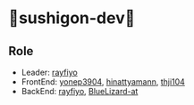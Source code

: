 # 🍣sushigon-dev🍣

## Role
- Leader: [rayfiyo](https://github.com/rayfiyo)
- FrontEnd: [yonep3904](https://github.com/yonep3904), [hinattyamann](https://github.com/hinattyamann), [thji104](httpss://github.com/thji104)
- BackEnd: [rayfiyo](https://github.com/rayfiyo), [BlueLizard-at](https://github.com/BlueLizard-at)


